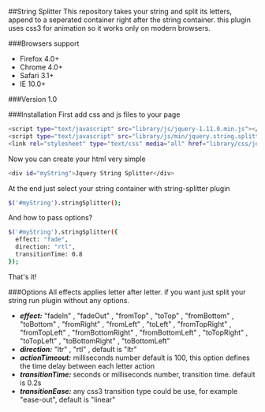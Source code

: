 ##String Splitter
This repository takes your string and split its letters, append to a seperated container right after the string container. this plugin uses css3 for animation so it works only on modern browsers.

###Browsers support
* Firefox 4.0+
* Chrome 4.0+
* Safari 3.1+
* IE 10.0+

###Version
1.0

###Installation
First add css and js files to your page
```sh
<script type="text/javascript" src="library/js/jquery-1.11.0.min.js"></script>
<script type="text/javascript" src="library/js/min/jquery.string.splitter.min.js"></script>
<link rel="stylesheet" type="text/css" media="all" href="library/css/jquery.string.splitter.css">
```
Now you can create your html very simple 
```sh
<div id="myString">Jquery String Splitter</div>
```
At the end just select your string container with string-splitter plugin
```sh
$('#myString').stringSplitter();
```
And how to pass options?
```sh
$('#myString').stringSplitter({
  effect: "fade",
  direction: "rtl",
  transitionTime: 0.8
});
```
That's it!

###Options
All effects applies letter after letter. if you want just split your string run plugin without any options.
  - ***effect:*** "fadeIn" , "fadeOut" , "fromTop" , "toTop" , "fromBottom" , "toBottom" , "fromRight" , "fromLeft" , "toLeft" , "fromTopRight" , "fromTopLeft" , "fromBottomRight" , "fromBottomLeft" , "toTopRight" , "toTopLeft" , "toBottomRight" , "toBottomLeft"
  - ***direction:*** "ltr" , "rtl" , default is "ltr"
  - ***actionTimeout:*** milliseconds number default is 100, this option defines the time delay between each letter action
  - ***transitionTime:*** seconds or milliseconds number, transition time. default is 0.2s
  - ***transitionEase:*** any css3 transition type could be use, for example "ease-out", default is "linear"
 
